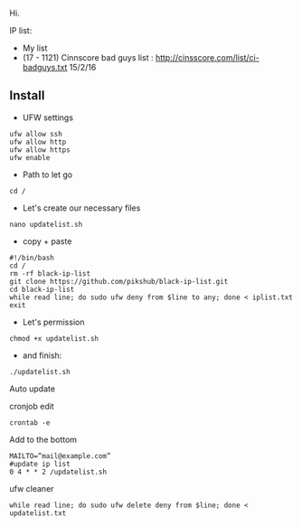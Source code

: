 Hi. 

IP list:

- My list
- (17 - 1121) Cinnscore bad guys list : http://cinsscore.com/list/ci-badguys.txt 15/2/16

## Install

- UFW settings

```
ufw allow ssh
ufw allow http
ufw allow https
ufw enable
```

- Path to let go

`cd /`

- Let's create our necessary files

`nano updatelist.sh`

- copy + paste

```
#!/bin/bash
cd /
rm -rf black-ip-list
git clone https://github.com/pikshub/black-ip-list.git
cd black-ip-list
while read line; do sudo ufw deny from $line to any; done < iplist.txt
exit
```

- Let's permission

`chmod +x updatelist.sh`

- and finish:

`./updatelist.sh`

Auto update

cronjob edit

`crontab -e`

Add to the bottom

```
MAILTO=”mail@example.com”
#update ip list
0 4 * * 2 /updatelist.sh 
```

ufw cleaner

`while read line; do sudo ufw delete deny from $line; done < updatelist.txt`
